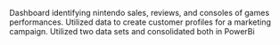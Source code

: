 Dashboard identifying nintendo sales, reviews, and consoles of games performances. Utilized data to create customer profiles for a marketing campaign.
Utilized two data sets and consolidated both in PowerBi
